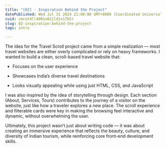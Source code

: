 ```yaml
---
title: "[02] - Inspiration Behind the Project"
datePublished: Wed Jul 31 2024 21:00:00 GMT+0000 (Coordinated Universal Time)
cuid: cmcot4ll4001n02jldjn17b5r
slug: 02-inspiration-behind-the-project
tags: intro

---
```


The idea for the Travel Scroll project came from a simple realization — most travel websites are either overly complicated or rely on heavy frameworks. I wanted to build a clean, scroll-based travel website that:

* Focuses on the user experience
    
* Showcases India’s diverse travel destinations
    
* Looks visually appealing while using just HTML, CSS, and JavaScript
    

I was also inspired by the idea of storytelling through design. Each section (About, Services, Tours) contributes to the journey of a visitor on the website, just like how a traveler explores a new place. The scroll experience and filterable cards were key in making the browsing feel interactive and dynamic, without overwhelming the user.

Ultimately, this project wasn’t just about writing code — it was about creating an immersive experience that reflects the beauty, culture, and diversity of Indian tourism, while reinforcing core front-end development skills.